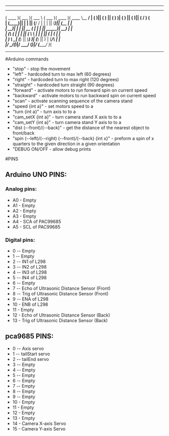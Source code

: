 ***************************************************************
 _______  _______  ______   _______  _______  _______ _________
(  ____ )(  ___  )(  ___ \ (  ___  )(  ____ )(  ____ \\__   __/
| (    )|| (   ) || (   ) )| (   ) || (    )|| (    \/   ) (   
| (____)|| |   | || (__/ / | |   | || (____)|| (__       | |   
|     __)| |   | ||  __ (  | |   | ||  _____)|  __)      | |   
| (\ (   | |   | || (  \ \ | |   | || (      | (         | |   
| ) \ \__| (___) || )___) )| (___) || )      | (____/\   | |   
|/   \__/(_______)|/ \___/ (_______)|/       (_______/   )_(   
                                                               
***************************************************************
#Arduino commands

* "stop" - stop the movement
* "left" - hardcoded turn to max left (60 degrees)
* "right" - hardcoded turn to max right (120 degrees)
* "straight" - hardcoded turn straight (90 degrees)
* "forward" - activate motors to run forward spin on current speed
* "backward" - activate motors to run backward spin on current speed
* "scan" - activate scanning sequence of the camera stand
* "speed {int a}" - set motors speed to a
* "turn {int a}" - turn axis to to a
* "cam_setX {int a}" - turn camera stand X axis to to a
* "cam_setY {int a}" - turn camera stand Y axis to to a
* "dist (--front)/(--back)" - get the distance of the nearest object to front/back
* "spin (--left)/(--right) (--front)/(--back) {int x}" - preform a spin of x quarters to the given direction in a given orientation 
* "DEBUG ON/OFF - allow debug prints 


#PINS

## Arduino UNO PINS:

###  Analog pins:

* A0 - Empty
* A1 - Empty
* A2 - Empty
* A3 - Empty
* A4 - SCA of PAC99685
* A5 - SCL of PAC99685


### Digital pins:

* 0 -- Empty
* 1 -- Empty
* 2 -- IN1 of L298
* 3 -- IN2 of L298
* 4 -- IN3 of L298
* 5 -- IN4 of L298
* 6 -- Empty
* 7 -- Echo of Ultrasonic Distance Sensor (Front)
* 8 -- Trig of Ultrasonic Distance Sensor (Front) 
* 9 -- ENA of L298
* 10 - ENB of L298
* 11 - Empty
* 12 - Echo of Ultrasonic Distance Sensor (Back)
* 13 - Trig of Ultrasonic Distance Sensor (Back)

## pca9685 PINS:

* 0 -- Axis servo
* 1 -- tailStart servo
* 2 -- tailEnd servo 
* 3 -- Empty 
* 4 -- Empty 
* 5 -- Empty 
* 6 -- Empty 
* 7 -- Empty 
* 8 -- Empty 
* 9 -- Empty 
* 10 - Empty 
* 11 - Empty 
* 12 - Empty 
* 13 - Empty 
* 14 - Camera X-axis Servo
* 15 - Camera Y-axis Servo 